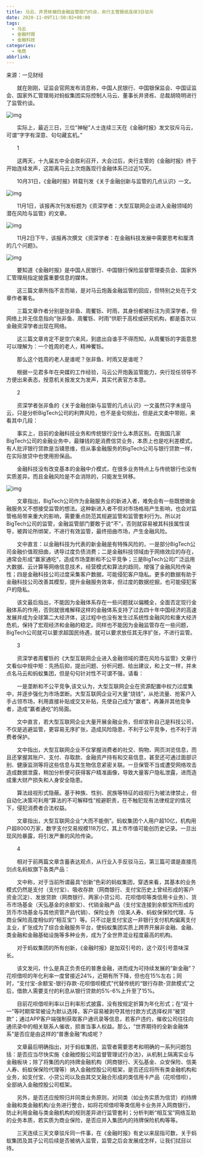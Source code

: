 ```yaml
---
title: 马云、井贤栋被四金融监管部门约谈，央行主管报纸连续3日驳斥
date: 2020-11-09T11:50:02+08:00
tags:
  - 马云
  - 金融时报
  - 金融科技
categories:
  - 电商
abbrlink:
---
```


来源：一见财经

　　就在刚刚，证监会官网发布消息称，中国人民银行、中国银保监会、中国证监会、国家外汇管理局对蚂蚁集团实际控制人马云、董事长井贤栋、总裁胡晓明进行了监管约谈。

![img](https://cdn.jsdelivr.net/gh/yakeing/Documentation@main/Hexo/images/cc22-kcieyvz7485935.png)

　　实际上，最近三日，三位“神秘”人士连续三天在《金融时报》发文驳斥马云，可谓“字字有深意、句句藏玄机。”

　　1

　　这两天，十九届五中全会胜利召开，大会过后，央行主管的《金融时报》终于开始连续发声，这距离马云上次炮轰现行金融体系已过近10天。

　　10月31日，《金融时报》转载刊发《关于金融创新与监管的几点认识》一文。

![img](https://cdn.jsdelivr.net/gh/yakeing/Documentation@main/Hexo/images/7acb-kcieyvz7485981.jpg)

　　11月1日，该报再次刊发标题为《资深学者：大型互联网企业进入金融领域的潜在风险与监管》的文章。

![img](https://cdn.jsdelivr.net/gh/yakeing/Documentation@main/Hexo/images/4b2d-kcieyvz7486013.jpg)

　　11月2日下午，该报再次撰文《资深学者：在金融科技发展中需要思考和厘清的几个问题》。

![img](https://cdn.jsdelivr.net/gh/yakeing/Documentation@main/Hexo/images/6253-kcieyvz7486078.jpg)

　　要知道《金融时报》是中国人民银行、中国银行保险监督管理委员会、国家外汇管理局指定披露重要信息的媒体。

　　这三篇文章所指不言而喻，是对马云炮轰金融监管的回应，但特别之处在于文章作者署名。

　　三篇文章作者分别是张非鱼、周矍铄、时雨，其身份都被标注为资深学者，但网络上并无信息指向“张非鱼、周矍铄、时雨”供职于高校或研究机构，都是首次以金融资深学者出现在网络。

　　这三篇文章肯定不是空穴来风，到底出自谁手不得而知，从周矍铄的字面意思可以理解为：一个姓周的老人，精神矍铄。

　　那么这个姓周的老人是谁呢？张非鱼、时雨又是谁呢？

　　根据一见君多年在央媒的工作经验，马云公开炮轰监管能力，央行现任领导不方便出来表态，授意机关报发文为发声，其实代表官方本意。

　　2

　　资深学者张非鱼的《关于金融创新与监管的几点认识》一文虽然只字未提马云，只是分析BigTech公司的利弊风险，也不是金句频出，但是此文柔中带刚，来看其中几段：

　　事实上，目前的金融科技业务和传统银行没什么本质区别。在我国几家BigTech公司的金融业务中，最赚钱的是消费信贷业务，本质上也是吃利差模式。有人批评银行贷款是当铺思维，但从事金融服务的BigTech公司与银行贷款一样，在实际放贷中也使用担保品。

　　金融科技没有改变基本的金融中介模式，在很多业务特点上与传统银行也没有实质差异。而且金融风险是不会消除的，只能发生转移。

![img](https://cdn.jsdelivr.net/gh/yakeing/Documentation@main/Hexo/images/b871-kcieyvz7486135.png)

　　文章指出，BigTech公司作为金融服务业的新进入者，难免会有一些既想做金融服务又不想接受监管的想法。这种新进入者不但对市场格局产生影响，也会对监管格局带来重大的影响，需要重点防范其规避监管和监管套利行为。所以对BigTech公司的监管，金融监管部门要敢于说“不”，否则就容易被其科技属性误导，被舆论所绑架，不进行有效监管，最终扭曲市场，产生金融风险。

　　文中直言：以金融科技为代表的新金融是有特殊风险的，一是部分BigTech公司金融价值观扭曲，诱导过度负债消费；二是金融科技领域由于网络效应的存在，通常会形成“赢家通吃”，造成市场垄断和不公平竞争；三是BigTech公司广泛运用大数据、云计算等网络信息技术，经营模式和算法的趋同，增强了金融风险传染性；四是金融科技公司过度采集客户数据，可能侵犯客户隐私。更多的数据有助于金融科技公司改善其模型，提升金融服务效率，但过度的数据挖掘，也可能侵犯客户的隐私。

　　该文最后指出，不能因为金融体系存在一些问题就以偏概全，全面否定现行金融体系的作用，否则就很难解释这样的金融体系支持了过去四十年中国经济的高速发展并成为全球第二大经济体，这过程中也没有发生过系统性金融风险和重大经济危机，保持了宏观经济和金融的稳定。同样也不能因为金融监管存在一些问题，BigTech公司就可以要求超国民待遇，就可以要求放任其无序扩张，不进行监管。

　　3

　　资深学者周矍铄的《大型互联网企业进入金融领域的潜在风险与监管》文章行文看似中规中矩：先扬后抑，提出问题、分析问题、给出建议，和上文一样，并未点名马云和蚂蚁集团，但是句句针对性不可谓不强，请看：

　　一是垄断和不公平竞争,该文认为，大型互联网企业在资源配置中权力过度集中，并逐步强化为市场垄断。大型互联网企业可大量“烧钱”，从抢流量、抢客户入手占领市场，利用直接补贴或交叉补贴，先使自己成为“赢者”，再兼并其他竞争者，造成“赢者通吃”的局面。

　　文中直言，若大型互联网企业大量开展金融业务，但却宣称自己是科技公司，不仅是逃避监管，更容易无序扩张，造成风险隐患，不利于公平竞争，也不利于消费者保护。

　　文中指出，大型互联网企业不仅掌握消费者的社交、购物、网页浏览信息，而且还掌握其账户、支付、存取款、金融资产持有和交易信息，甚至还可通过面部识别、健康监测等将这些信息与其生物信息紧密关联。一旦保管不当或遭受网络攻击造成数据泄露，稍加分析便可获得客户精准画像，导致大量客户隐私泄露，进而造成重大财产损失和人身安全隐患。

　　算法歧视形式隐蔽。基于种族、性别、民族等特征的歧视行为被法律禁止，但自动化决策可利用“算法的不可解释性”规避职责，在不触犯现有法律规定的情况下，侵犯消费者合法权益。

　　文章指出，大型互联网企业“大而不能倒”。蚂蚁集团个人用户超10亿，机构用户超8000万家，数字支付交易规模118万亿，其上市市值可能创历史记录。一旦出现风险暴露，将引发严重的风险传染。

　　4

　　相对于前两篇文章含蓄表达观点，从行业入手反驳马云，第三篇可谓是直接亮剑点名蚂蚁旗下各类产品：

　　文中称，对于当前所谓最具“创新”色彩的蚂蚁集团，穿透来看，其基本的业务模式仍然是支付（支付宝）、吸收存款（网商银行、支付宝历史上曾经形成的客户资金沉淀）、发放贷款（网商银行、两家小贷公司、花呗借呗等类信用卡业务）、货币市场基金（天弘基金的余额宝）、代销金融产品（支付宝连接到余额宝所形成的货币市场基金与其他资管产品代销）、保险业务（信美人寿、蚂蚁保保险代理、与商业保险高度相似的“相互宝”）等。只不过是支付宝这一非银行支付机构偏离支付主业，扩张成为了综合金融服务平台，使蚂蚁集团实质上跨界开展非金融、金融、类金融和金融基础设施等多种业务，成为了全世界混业程度最高的机构。

　　对于蚂蚁集团的所有创新，《金融时报》是加双引号的，这个双引号意味深长。

　　该文发问，什么是真正负责任的普惠金融，进而成为可持续发展的“新金融”？花呗借呗的年化利率一度曾接近24%，近期有所下降，但也在15%左右；同时，“支付宝-余额宝-银行存款-花呗借呗模式”代替传统的“银行存款-贷款模式”之后，借款人需要支付的利息从银行贷款的5%-6%上升至了15%。

　　目前花呗借呗利率以日利率形式披露，没有按规定折算为年化形式；在“双十一”等时期常常被设为默认选择，客户容易被剥夺其他付款方式选择权并“被贷款”；通过APP客户端强制获取客户通讯录等信息，若客户违约，催收公司往往向通讯录中的相关联系人催收，损害当事人权益。那么，“世界期待的全新金融体系”是否应是由这样的“普惠金融”构成呢？

　　文章最后明确指出，对于蚂蚁集团，监管者需要思考和明确的一系列问题包括：是否应当尽快实施《金融控股公司监督管理试行办法》，从机制上隔离实业与金融板块；除了将集团内的持牌金融机构（网商银行、天弘基金、众安保险、信美人寿、蚂蚁保保险代理等）纳入金融控股公司框架，是否还应将所有类金融机构和业务，如支付宝、小贷公司以及由其交叉融合形成的类信用卡产品（花呗借呗），全部纳入金融控股公司框架。

　　另外，是否还应按照归并同类业务原则，对同类（如业务实质为信贷）的持牌金融和类金融机构/业务进行整合，如将花呗借呗等类信用卡业务并入网商银行，防止利用金融与类金融机构的规则差异进行监管套利；分析判断“相互宝”网络互助的业务本质，若实质为商业保险，是否应并入集团内的持牌保险机构等等。

　　三天连续三天文章驳斥同一件事，在《金融时报》有史以来屈指可数，关于蚂蚁集团及其子公司后续是否被纳入监管，监管之后会发展成怎样，让我们拭目以待。